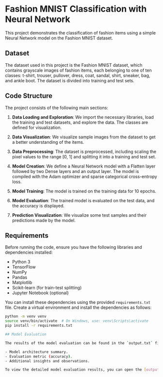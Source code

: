# Fashion MNIST Classification with Neural Network

This project demonstrates the classification of fashion items using a simple Neural Network model on the Fashion MNIST dataset.

## Dataset
The dataset used in this project is the Fashion MNIST dataset, which contains grayscale images of fashion items, each belonging to one of ten classes: t-shirt, trouser, pullover, dress, coat, sandal, shirt, sneaker, bag, and ankle boot. The dataset is divided into training and test sets.

## Code Structure

The project consists of the following main sections:

1. **Data Loading and Exploration**: We import the necessary libraries, load the training and test datasets, and explore the data. The classes are defined for visualization.

2. **Data Visualization**: We visualize sample images from the dataset to get a better understanding of the items.

3. **Data Preprocessing**: The dataset is preprocessed, including scaling the pixel values to the range [0, 1] and splitting it into a training and test set.

4. **Model Creation**: We define a Neural Network model with a Flatten layer followed by two Dense layers and an output layer. The model is compiled with the Adam optimizer and sparse categorical cross-entropy loss.

5. **Model Training**: The model is trained on the training data for 10 epochs.

6. **Model Evaluation**: The trained model is evaluated on the test data, and the accuracy is displayed.

7. **Prediction Visualization**: We visualize some test samples and their predictions made by the model.

## Requirements

Before running the code, ensure you have the following libraries and dependencies installed:

- Python 3
- TensorFlow
- NumPy
- Pandas
- Matplotlib
- Scikit-learn (for train-test splitting)
- Jupyter Notebook (optional)

You can install these dependencies using the provided `requirements.txt` file. Create a virtual environment and install the dependencies as follows:

```bash
python -m venv venv
source venv/bin/activate  # On Windows, use: venv\Scripts\activate
pip install -r requirements.txt

## Model Evaluation

The results of the model evaluation can be found in the `output.txt` file. This file includes:

- Model architecture summary.
- Evaluation metric (accuracy).
- Additional insights and observations.

To view the detailed model evaluation results, you can open the [output.txt](output.txt) file.

